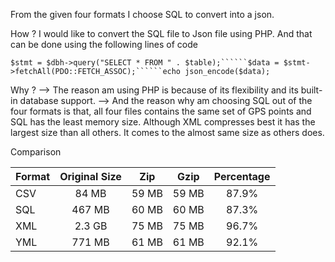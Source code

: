 From the given four formats I choose SQL to convert into a json.

How ?
I would like to convert the SQL file to Json file using PHP. And that can be done using the following lines of code

```$stmt = $dbh->query("SELECT * FROM " . $table);``````$data = $stmt->fetchAll(PDO::FETCH_ASSOC);``````echo json_encode($data);```

Why ?
--> The reason am using PHP is because of its flexibility and its built-in database support.
--> And the reason why am choosing SQL out of the four formats is that, all four files contains the same set of GPS points and SQL has the least memory size. Although XML compresses best it has the largest size than all others. It comes to the almost same size as others does.

Comparison

| Format        | Original Size | Zip  | Gzip | Percentage   |
| ------------- |:-------------:|:----:|:----:|:------------:|
| CSV           |  84 MB        | 59 MB|59 MB |	    87.9%    | 
| SQL           |  467 MB       | 60 MB|60 MB |	    87.3%    | 
| XML           |  2.3 GB       | 75 MB|75 MB |	    96.7%    | 
| YML           |  771 MB       | 61 MB|61 MB |	    92.1%    | 

